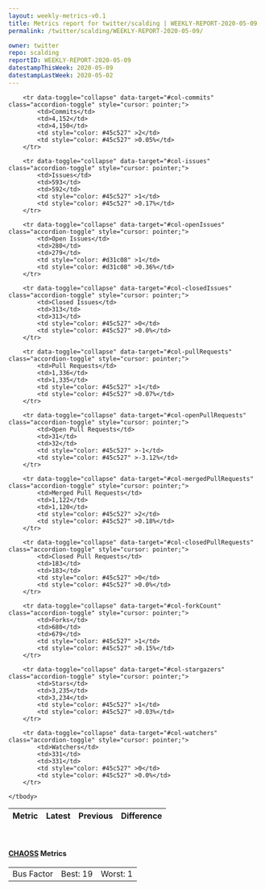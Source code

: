 ```yaml
---
layout: weekly-metrics-v0.1
title: Metrics report for twitter/scalding | WEEKLY-REPORT-2020-05-09
permalink: /twitter/scalding/WEEKLY-REPORT-2020-05-09/

owner: twitter
repo: scalding
reportID: WEEKLY-REPORT-2020-05-09
datestampThisWeek: 2020-05-09
datestampLastWeek: 2020-05-02
---
```




<table class="table table-condensed" style="border-collapse:collapse;">
    <thead>
    <tr>
        <th>Metric</th>
        <th>Latest</th>
        <th>Previous</th>
        <th colspan="2" style="text-align: center;">Difference</th>
    </tr>
    </thead>
    <tbody>

        <tr data-toggle="collapse" data-target="#col-commits" class="accordion-toggle" style="cursor: pointer;">
            <td>Commits</td>
            <td>4,152</td>
            <td>4,150</td>
            <td style="color: #45c527" >2</td>
            <td style="color: #45c527" >0.05%</td>
        </tr>
        
        <tr data-toggle="collapse" data-target="#col-issues" class="accordion-toggle" style="cursor: pointer;">
            <td>Issues</td>
            <td>593</td>
            <td>592</td>
            <td style="color: #45c527" >1</td>
            <td style="color: #45c527" >0.17%</td>
        </tr>
        
        <tr data-toggle="collapse" data-target="#col-openIssues" class="accordion-toggle" style="cursor: pointer;">
            <td>Open Issues</td>
            <td>280</td>
            <td>279</td>
            <td style="color: #d31c08" >1</td>
            <td style="color: #d31c08" >0.36%</td>
        </tr>
        
        <tr data-toggle="collapse" data-target="#col-closedIssues" class="accordion-toggle" style="cursor: pointer;">
            <td>Closed Issues</td>
            <td>313</td>
            <td>313</td>
            <td style="color: #45c527" >0</td>
            <td style="color: #45c527" >0.0%</td>
        </tr>
        
        <tr data-toggle="collapse" data-target="#col-pullRequests" class="accordion-toggle" style="cursor: pointer;">
            <td>Pull Requests</td>
            <td>1,336</td>
            <td>1,335</td>
            <td style="color: #45c527" >1</td>
            <td style="color: #45c527" >0.07%</td>
        </tr>
        
        <tr data-toggle="collapse" data-target="#col-openPullRequests" class="accordion-toggle" style="cursor: pointer;">
            <td>Open Pull Requests</td>
            <td>31</td>
            <td>32</td>
            <td style="color: #45c527" >-1</td>
            <td style="color: #45c527" >-3.12%</td>
        </tr>
        
        <tr data-toggle="collapse" data-target="#col-mergedPullRequests" class="accordion-toggle" style="cursor: pointer;">
            <td>Merged Pull Requests</td>
            <td>1,122</td>
            <td>1,120</td>
            <td style="color: #45c527" >2</td>
            <td style="color: #45c527" >0.18%</td>
        </tr>
        
        <tr data-toggle="collapse" data-target="#col-closedPullRequests" class="accordion-toggle" style="cursor: pointer;">
            <td>Closed Pull Requests</td>
            <td>183</td>
            <td>183</td>
            <td style="color: #45c527" >0</td>
            <td style="color: #45c527" >0.0%</td>
        </tr>
        
        <tr data-toggle="collapse" data-target="#col-forkCount" class="accordion-toggle" style="cursor: pointer;">
            <td>Forks</td>
            <td>680</td>
            <td>679</td>
            <td style="color: #45c527" >1</td>
            <td style="color: #45c527" >0.15%</td>
        </tr>
        
        <tr data-toggle="collapse" data-target="#col-stargazers" class="accordion-toggle" style="cursor: pointer;">
            <td>Stars</td>
            <td>3,235</td>
            <td>3,234</td>
            <td style="color: #45c527" >1</td>
            <td style="color: #45c527" >0.03%</td>
        </tr>
        
        <tr data-toggle="collapse" data-target="#col-watchers" class="accordion-toggle" style="cursor: pointer;">
            <td>Watchers</td>
            <td>331</td>
            <td>331</td>
            <td style="color: #45c527" >0</td>
            <td style="color: #45c527" >0.0%</td>
        </tr>
        
    </tbody>
</table>
<br>
<h4><a target="_blank" href="https://chaoss.community/">CHAOSS</a> Metrics</h4>

<table class="table table-condensed" style="border-collapse:collapse;">
    <tbody>
        <td>Bus Factor</td>
        <td>Best: 19</td>
        <td>Worst: 1</td>
    </tbody>
</table>
